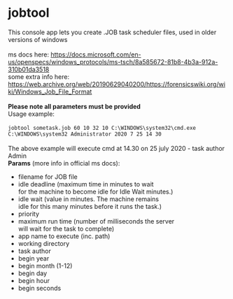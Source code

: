 # jobtool
This console app lets you create .JOB task scheduler files, used in older versions of windows<br>
<br>
ms docs here:
https://docs.microsoft.com/en-us/openspecs/windows_protocols/ms-tsch/8a585672-81b8-4b3a-912a-310b01da3518
<br>some extra info here:
https://web.archive.org/web/20190629040200/https://forensicswiki.org/wiki/Windows_Job_File_Format
<br>
<br>
<b>Please note all parameters must be provided</b><br>
Usage example:<br><br>
`
jobtool sometask.job 60 10 32 10 C:\WINDOWS\system32\cmd.exe C:\WINDOWS\system32 Administrator 2020 7 25 14 30
`
<br>
<br>
The above example will execute cmd at 14.30 on 25 july 2020 - task author Admin
<br>
<b>Params</b> (more info in official ms docs):
- filename for JOB file
- idle deadline (maximum time in minutes to wait<br> for the machine to become idle for Idle Wait minutes.)<br>
- idle wait (value in minutes. The machine remains <br> idle for this many minutes before it runs the task.)
- priority
- maximum run time (number of milliseconds the server<br> will wait for the task to complete)
- app name to execute (inc. path)
- working directory
- task author
- begin year
- begin month (1-12)
- begin day 
- begin hour
- begin seconds

